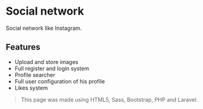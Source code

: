 # Social network

Social network like Instagram.

## Features

-   Upload and store images
-   Full register and login system
-   Profile searcher
-   Full user configuration of his profile
-   Likes system

> This page was made using HTML5, Sass, Bootstrap, PHP and Laravel.
